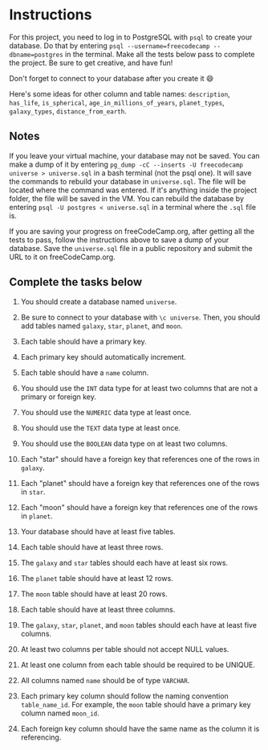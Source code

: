 # Instructions

For this project, you need to log in to PostgreSQL with `psql` to create your database. Do that by entering `psql --username=freecodecamp --dbname=postgres` in the terminal. Make all the tests below pass to complete the project. Be sure to get creative, and have fun!

Don't forget to connect to your database after you create it 😄

Here's some ideas for other column and table names: `description`, `has_life`, `is_spherical`, `age_in_millions_of_years`, `planet_types`, `galaxy_types`, `distance_from_earth`.

## Notes

If you leave your virtual machine, your database may not be saved. You can make a dump of it by entering `pg_dump -cC --inserts -U freecodecamp universe > universe.sql` in a bash terminal (not the psql one). It will save the commands to rebuild your database in `universe.sql`. The file will be located where the command was entered. If it's anything inside the project folder, the file will be saved in the VM. You can rebuild the database by entering `psql -U postgres < universe.sql` in a terminal where the `.sql` file is.

If you are saving your progress on freeCodeCamp.org, after getting all the tests to pass, follow the instructions above to save a dump of your database. Save the `universe.sql` file in a public repository and submit the URL to it on freeCodeCamp.org.

## Complete the tasks below

1. You should create a database named `universe`.

2. Be sure to connect to your database with `\c universe`. Then, you should add tables named `galaxy`, `star`, `planet`, and `moon`.

3. Each table should have a primary key.

4. Each primary key should automatically increment.

5. Each table should have a `name` column.

6. You should use the `INT` data type for at least two columns that are not a primary or foreign key.

7. You should use the `NUMERIC` data type at least once.

8. You should use the `TEXT` data type at least once.

9. You should use the `BOOLEAN` data type on at least two columns.

10. Each "star" should have a foreign key that references one of the rows in `galaxy`.

11. Each "planet" should have a foreign key that references one of the rows in `star`.

12. Each "moon" should have a foreign key that references one of the rows in `planet`.

13. Your database should have at least five tables.

14. Each table should have at least three rows.

15. The `galaxy` and `star` tables should each have at least six rows.

16. The `planet` table should have at least 12 rows.

17. The `moon` table should have at least 20 rows.

18. Each table should have at least three columns.

19. The `galaxy`, `star`, `planet`, and `moon` tables should each have at least five columns.

20. At least two columns per table should not accept NULL values.

21. At least one column from each table should be required to be UNIQUE.

22. All columns named `name` should be of type `VARCHAR`.

23. Each primary key column should follow the naming convention `table_name_id`. For example, the `moon` table should have a primary key column named `moon_id`.

24. Each foreign key column should have the same name as the column it is referencing.